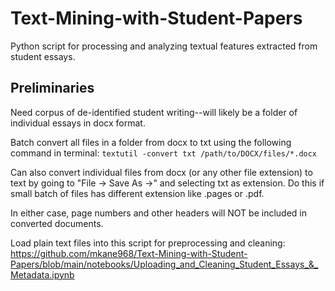 # Text-Mining-with-Student-Papers
Python script for processing and analyzing textual features extracted from student essays. 

## Preliminaries

Need corpus of de-identified student writing--will likely be a folder of individual essays in docx format. 

Batch convert all files in a folder from docx to txt using the following command in terminal: `textutil -convert txt /path/to/DOCX/files/*.docx`  

Can also convert individual files from docx (or any other file extension) to text by going to "File -> Save As ->" and selecting txt as extension. Do this if small batch of files  has different extension like .pages or .pdf. 

In either case, page numbers and other headers will NOT be included in converted documents. 

Load plain text files into this script for preprocessing and cleaning: https://github.com/mkane968/Text-Mining-with-Student-Papers/blob/main/notebooks/Uploading_and_Cleaning_Student_Essays_&_Metadata.ipynb
